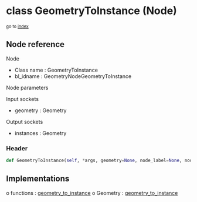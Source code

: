 # class GeometryToInstance (Node)

<sub>go to [index](/docs/index.md)</sub>

## Node reference

Node
 - Class name : GeometryToInstance
 - bl_idname : GeometryNodeGeometryToInstance

Node parameters

Input sockets
 - geometry : Geometry

Output sockets
 - instances : Geometry

### Header

``` python
def GeometryToInstance(self, *args, geometry=None, node_label=None, node_color=None):
```

## Implementations

o functions : [geometry_to_instance](/docs/GeoNodes_classes/GLOBAL.md#geometry_to_instance)
o Geometry : [geometry_to_instance](/docs/GeoNodes_classes/Geometry.md#geometry_to_instance) 

